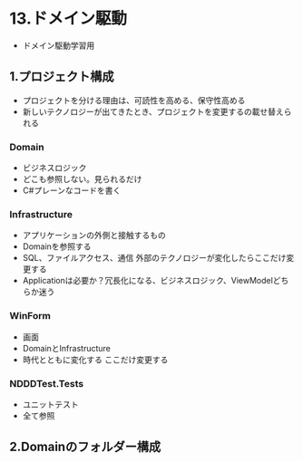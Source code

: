 # 13.ドメイン駆動
* ドメイン駆動学習用

## 1.プロジェクト構成
* プロジェクトを分ける理由は、可読性を高める、保守性高める
* 新しいテクノロジーが出てきたとき、プロジェクトを変更するの載せ替えられる

### Domain
* ビジネスロジック
* どこも参照しない。見られるだけ
* C#プレーンなコードを書く


### Infrastructure
* アプリケーションの外側と接触するもの
* Domainを参照する
* SQL、ファイルアクセス、通信 外部のテクノロジーが変化したらここだけ変更する
* Applicationは必要か？冗長化になる、ビジネスロジック、ViewModelどちらか迷う


### WinForm
* 画面
* DomainとInfrastructure
* 時代とともに変化する ここだけ変更する


### NDDDTest.Tests
* ユニットテスト
* 全て参照

## 2.Domainのフォルダー構成
